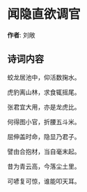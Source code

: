 # 闻隐直欲调官

**作者**: 刘敞

## 诗词内容

蛟龙居池中，仰活数掬水。

虎豹离山林，求食辄摇尾。

张君宜大用，亦是龙虎比。

何得图小官，折腰五斗米。

屈伸盖时命，隐显乃君子。

譬由合抱材，当自毫末起。

昔为青云高，今落尘土里。

可喭复可惊，谁能叩天耳。

